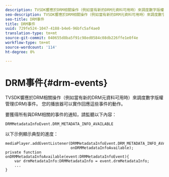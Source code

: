 ```yaml
---
description: TVSDK響應於DRM相關操作（例如當有新的DRM元資料可用時）來調度數字版權管理(DRM)事件。 您的播放器可以實作回應這些事件的動作。
seo-description: TVSDK響應於DRM相關操作（例如當有新的DRM元資料可用時）來調度數字版權管理(DRM)事件。 您的播放器可以實作回應這些事件的動作。
seo-title: DRM事件
title: DRM事件
uuid: 729fe524-1047-4188-b4e6-96bfc5af4ae0
translation-type: tm+mt
source-git-commit: 040655d8ba5f91c98ed0584c08db226ffe1e0f4e
workflow-type: tm+mt
source-wordcount: '114'
ht-degree: 0%

---
```



# DRM事件{#drm-events}

TVSDK響應於DRM相關操作（例如當有新的DRM元資料可用時）來調度數字版權管理(DRM)事件。 您的播放器可以實作回應這些事件的動作。

要獲得所有與DRM相關的事件的通知，請監聽以下內容：

```
DRMMetadataInfoEvent.DRM_METADATA_INFO_AVAILABLE
```

以下示例顯示典型的進度：

```
mediaPlayer.addEventListener(DRMMetadataInfoEvent.DRM_METADATA_INFO_AVAILABLE,  
                             onDRMMetadataInfoAvailable);   
private function onDRMMetadataInfoAvailable(event:DRMMetadataInfoEvent){ 
    var drmMetadataInfo:DRMMetadataInfo = event.drmMetadataInfo; 
    ... 
} 
```

